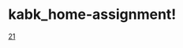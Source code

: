 # kabk_home-assignment!
[21](https://user-images.githubusercontent.com/82295906/114288942-42bf1600-9aa6-11eb-9d37-82f73aaf51a3.png)
